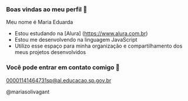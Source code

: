 ### Boas vindas ao meu perfil 🖤

Meu nome é Maria Eduarda

- Estou estudando na [Alura] (https://www.alura.com.br)
- Estou me desenvolvendo na linguagem JavaScript
- Utilizo esse espaço para minha organização e compartilhamento dos meus projetos desenvolvidos

### Você pode entrar em contato comigo 📧

00001141464731sp@al.educacao.sp.gov.br

@mariasolivagant



